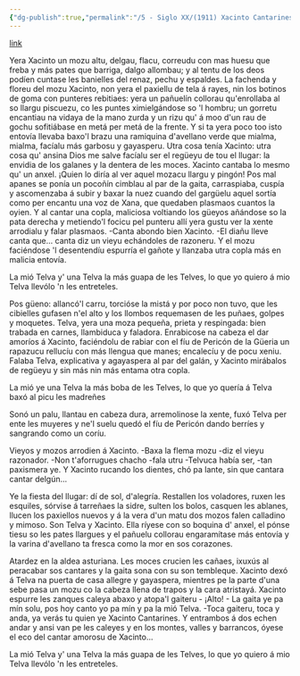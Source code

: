```yaml
---
{"dg-publish":true,"permalink":"/5 - Siglo XX/(1911) Xacinto Cantarines/","tags":["#Siglo_20","a1911","central","Pachín_de_Melás","escrito","Gijón","cuento","canción"]}
---
```


[link](http://bdh-rd.bne.es/viewer.vm?id=0000159053&page=1)

Yera Xacinto un mozu altu, delgau, flacu, correudu con mas huesu que freba y más pates que barriga, dalgo allombau; y al tentu de los deos podíen cuntase les banielles del renaz, pechu y espaldes.
La fachenda y floreu del mozu Xacinto, non yera el paxiellu de tela á rayes, nin los botinos de goma con punteres rebitiaes: yera un pañuelín collorau qu'enrollaba al so llargu piscuezu, co les puntes ximielgándose so 'l hombru; un gorretu encantiau na vidaya de la mano zurda y un rizu qu' á moo d'un rau de gochu sofitiábase en metá per metá de la frente. Y si ta yera poco too isto entovía llevaba baxo'l brazu una ramiquina d'avellano verde que mialma, mialma, facíalu más garbosu y gayasperu.
Utra cosa tenía Xacinto: utra cosa qu' ansina Dios me salve facíalu ser el regüeyu de tou el llugar: la envidia de los galanes y la dentera de les moces. Xacinto cantaba lo mesmo qu' un anxel.
¡Quien lo diría al ver aquel mozacu llargu y pingón!
Pos mal apanes se ponía un pocoñín cimblau al par de la gaita, carraspiaba, cuspía y ascomenzaba á subir y baxar la nuez cuando del gargüelu aquel sortía como per encantu una voz de Xana, que quedaben plasmaos cuantos la oyien.
Y al cantar una copla, maliciosa voltiando los güeyos añándose so la pata derecha y metiendo'l focicu pel punteru allí yera gustu ver la xente arrodialu y falar plasmaos.
-Canta abondo bien Xacinto.
-El diañu lleve canta que... canta diz un vieyu echándoles de razoneru.
Y el mozu faciéndose 'l desentendíu espurría el gañote y llanzaba utra copla más en malicia entovía.

La mió Telva y' una Telva
la más guapa de les Telves,
lo que yo quiero á mio Telva
llevólo 'n les entreteles.

Pos güeno: allancó'l carru, torcióse la mistá y por poco non tuvo, que les cibielles gufasen n'el alto y los llombos requemasen de les puñaes, golpes y moquetes.
Telva, yera una moza pequeña, prieta y respingada: bien trabada en carnes, llambiduca y faladora. Enrabicose na cabeza el dar amoríos á Xacinto, faciéndolu de rabiar con el fíu de Pericón de la Güeria un rapazucu rellucíu con más llengua que manes; encalecíu y de pocu xeniu.
Falaba Telva, explicativa y agayaspera al par del galán, y Xacinto mirábalos de regüeyu y sin más nin más entama otra copla.

La mió ye una Telva
la más boba de les Telves,
lo que yo quería á Telva
baxó al picu les madreñes

Sonó un palu, llantau en cabeza dura, arremolinose la xente, fuxó Telva per ente les muyeres y ne'l suelu quedó el fíu de Pericón dando berríes y sangrando como un coríu.

Vieyos y mozos arrodien á Xacinto.
-Baxa la flema mozu -diz el vieyu razonador.
-Non t'aforrugues chacho -fala utru
-Telvuca había ser, -tan paxismera ye.
Y Xacinto rucando los dientes, chó pa lante, sin que cantara cantar delgún...

Ye la fiesta del llugar: dí de sol, d'alegría. Restallen los voladores, ruxen les esquiles, sórvise á tarreñaes la sidre, sulten los bolos, casquen les ablanes, llucen los paxiellos nuevos y á la vera d'un matu dos mozos falen calladino y mimoso.
Son Telva y Xacinto. Ella ríyese con so boquina d' anxel, el pónse tiesu so les pates llargues y el pañuelu collorau engaramítase más entovía y la varina d'avellano ta fresca como la mor en sos corazones.

Atardez en la aldea asturiana. Les moces crucien les cañaes, ixuxús al peracabar sos cantares y la gaita sona con su son tembleque.
Xacinto dexó á Telva na puerta de casa allegre y gayaspera, mientres pe la parte d'una sebe pasa un mozu co la cabeza llena de trapos y la cara atristayá.
Xacinto espurre les zanques caleya abaxo y atopa'l gaiteru - ¡Alto! - La gaita ye pa mín solu, pos hoy canto yo pa mín y pa la mió Telva.
-Toca gaiteru, toca y anda, ya verás tu quien ye Xacinto Cantarines.
Y entrambos á dos echen andar y ansi van pe les caleyes y en los montes, valles y barrancos, óyese el eco del cantar amorosu de Xacinto...

La mió Telva y' una Telva
la más guapa de les Telves,
lo que yo quiero á mio Telva
llevólo 'n les entreteles.

